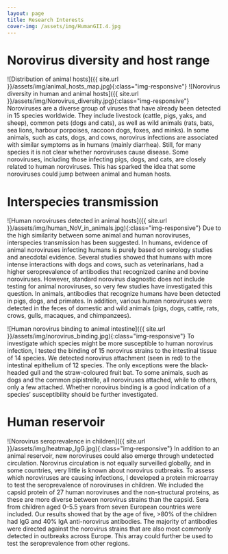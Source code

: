 ```yaml
---
layout: page
title: Research Interests
cover-img: /assets/img/HumanGII.4.jpg
---
```


# Norovirus diversity and host range
![Distribution of animal hosts]({{ site.url }}/assets/img/animal_hosts_map.jpg){:class="img-responsive"}
![Norovirus diversity in human and animal hosts]({{ site.url }}/assets/img/Norovirus_diversity.jpg){:class="img-responsive"}
Noroviruses are a diverse group of viruses that have already been detected in 15 species worldwide. They include livestock (cattle, pigs, yaks, and sheep), common pets (dogs and cats), as well as wild animals (rats, bats, sea lions, harbour porpoises, raccoon dogs, foxes, and minks). In some animals, such as cats, dogs, and cows, norovirus infections are associated with similar symptoms as in humans (mainly diarrhea). Still, for many species it is not clear whether noroviruses cause disease. Some noroviruses, including those infecting pigs, dogs, and cats, are closely related to human noroviruses. This has sparked the idea that some noroviruses could jump between animal and human hosts.

# Interspecies transmission
![Human noroviruses detected in animal hosts]({{ site.url }}/assets/img/human_NoV_in_animals.jpg){:class="img-responsive"}
Due to the high similarity between some animal and human noroviruses, interspecies transmission has been suggested. In humans, evidence of animal noroviruses infecting humans is purely based on serology studies and anecdotal evidence. Several studies showed that humans with more intense interactions with dogs and cows, such as veterinarians, had a higher seroprevalence of antibodies that recognized canine and bovine noroviruses. However, standard norovirus diagnostic does not include testing for animal noroviruses, so very few studies have investigated this question.
In animals, antibodies that recognize humans have been detected in pigs, dogs, and primates. In addition, various human noroviruses were detected in the feces of domestic and wild animals (pigs, dogs, cattle, rats, crows, gulls, macaques, and chimpanzees).

![Human norovirus binding to animal intestine]({{ site.url }}/assets/img/norovirus_binding.jpg){:class="img-responsive"}
To investigate which species might be more susceptible to human norovirus infection, I tested the binding of 15 norovirus strains to the intestinal tissue of 14 species. We detected norovirus attachment (seen in red) to the intestinal epithelium of 12 species. The only exceptions were the black-headed gull and the straw-coloured fruit bat. To some animals, such as dogs and the common pipistrelle, all noroviruses attached, while to others, only a few attached. Whether norovirus binding is a good indication of a species’ susceptibility should be further investigated.
 
# Human reservoir
![Norovirus seroprevalence in children]({{ site.url }}/assets/img/heatmap_IgG.jpg){:class="img-responsive"}
In addition to an animal reservoir, new noroviruses could also emerge through undetected circulation. Norovirus circulation is not equally surveilled globally, and in some countries, very little is known about norovirus outbreaks. To assess which noroviruses are causing infections, I developed a protein microarray to test the seroprevalence of noroviruses in children. We included the capsid protein of 27 human noroviruses and the non-structural proteins, as these are more diverse between norovirus strains than the capsid. Sera from children aged 0–5.5 years from seven European countries were included. Our results showed that by the age of five, >80% of the children had IgG and 40% IgA anti-norovirus antibodies. The majority of antibodies were directed against the norovirus strains that are also most commonly detected in outbreaks across Europe. This array could further be used to test the seroprevalence from other regions.   
